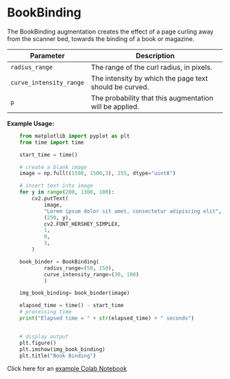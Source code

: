 # BookBinding

The BookBinding augmentation creates the effect of a page curling away from the scanner bed, towards the binding of a book or magazine.


| Parameter               | Description                                             |
|-------------------------|---------------------------------------------------------|
| `radius_range`          | The range of the curl radius, in pixels.                |
| `curve_intensity_range` | The intensity by which the page text should be curved.  |
| `p`                     | The probability that this augmentation will be applied. |


**Example Usage:**
```python
    from matplotlib import pyplot as plt
    from time import time

    start_time = time()

    # create a blank image
    image = np.full((1500, 1500,3), 255, dtype="uint8")

    # insert text into image
    for y in range(200, 1300, 100):
        cv2.putText(
            image,
            "Lorem ipsum dolor sit amet, consectetur adipiscing elit",
            (250, y),
            cv2.FONT_HERSHEY_SIMPLEX,
            1,
            0,
            3,
        )

    book_binder = BookBinding(
            radius_range=(50, 150),
            curve_intensity_range=(30, 100)
            )

    img_book_binding= book_binder(image)

    elapsed_time = time() - start_time
    # processing time
    print("Elapsed time = " + str(elapsed_time) + " seconds")


    # display output
    plt.figure()
    plt.imshow(img_book_binding)
    plt.title("Book Binding")

```

Click here for an [example Colab Notebook](https://colab.research.google.com/drive/1Ju1kzxpHhIZWUbgML8PKaw8KMBoz3PTC?usp=sharing)
